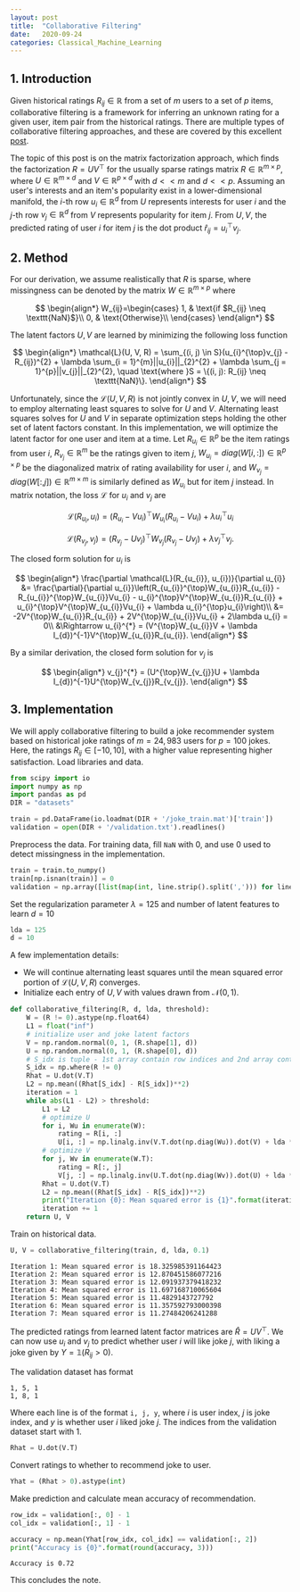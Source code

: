 ```yaml
---
layout: post
title:  "Collaborative Filtering"
date:   2020-09-24
categories: Classical_Machine_Learning
---
```


## 1. Introduction

Given historical ratings $R_{ij} \in \mathbb{R}$ from a set of $m$ users to a set of $p$ items, collaborative filtering is a framework for inferring an unknown rating for a given user, item pair from the historical ratings. There are multiple types of collaborative filtering approaches, and these are covered by this excellent [post](https://towardsdatascience.com/intro-to-recommender-system-collaborative-filtering-64a238194a26).

The topic of this post is on the matrix factorization approach, which finds the factorization $R = UV^{\top}$ for the usually sparse ratings matrix $R \in \mathbb{R}^{m \times p}$, where $U \in \mathbb{R}^{m \times d}$ and $V \in \mathbb{R}^{p \times d}$ with $d << m$ and $d << p$. Assuming an user's interests and an item's popularity exist in a lower-dimensional manifold, the $i$-th row $u_{i} \in \mathbb{R}^{d}$ from $U$ represents interests for user $i$ and the $j$-th row $v_{j} \in \mathbb{R}^{d}$ from $V$ represents popularity for item $j$. From $U, V$, the predicted rating of user $i$ for item $j$ is the dot product $\hat{r}_{ij} = u_{i}^{\top}v_{j}$. 

## 2. Method

For our derivation, we assume realistically that $R$ is sparse, where missingness can be denoted by the matrix $W \in \mathbb{R}^{m \times p}$ where

$$
\begin{align*}
W_{ij}=\begin{cases}
    1, & \text{if $R_{ij} \neq \texttt{NaN}$}\\
    0, & \text{Otherwise}\\
\end{cases}
\end{align*}
$$

The latent factors $U, V$ are learned by minimizing the following loss function

$$
\begin{align*}
\mathcal{L}(U, V, R) = \sum_{(i, j) \in S}(u_{i}^{\top}v_{j} - R_{ij})^{2} + \lambda \sum_{i = 1}^{m}||u_{i}||_{2}^{2} + \lambda \sum_{j = 1}^{p}||v_{j}||_{2}^{2}, \quad \text{where }S = \{(i, j): R_{ij} \neq \texttt{NaN}\}.
\end{align*}
$$

Unfortunately, since the $\mathcal{L}(U, V, R)$ is not jointly convex in $U, V$, we will need to employ alternating least squares to solve for $U$ and $V$. Alternating least squares solves for $U$ and $V$ in separate optimization steps holding the other set of latent factors constant. In this implementation, we will optimize the latent factor for one user and item at a time. Let $R_{u_{i}} \in \mathbb{R}^{p}$ be the item ratings from user $i$, $R_{v_{j}} \in \mathbb{R}^{m}$ be the ratings given to item $j$, $W_{u_{i}} = diag(W[i, :]) \in \mathbb{R}^{p \times p}$ be the diagonalized matrix of rating availability for user $i$, and $W_{v_{j}} = diag(W[:, j]) \in \mathbb{R}^{m \times m}$ is similarly defined as $W_{u_{i}}$ but for item $j$ instead. In matrix notation, the loss $\mathcal{L}$ for $u_{i}$ and $v_{j}$ are

$$
\mathcal{L}(R_{u_{i}}, u_{i}) = (R_{u_{i}} - Vu_{i})^{\top}W_{u_{i}}(R_{u_{i}} - Vu_{i}) + \lambda u_{i}^{\top}u_{i}
$$

$$
\mathcal{L}(R_{v_{j}}, v_{j}) = (R_{v_{j}} - Uv_{j})^{\top}W_{v_{j}}(R_{v_{j}} - Uv_{j}) + \lambda v_{j}^{\top}v_{j}.
$$

The closed form solution for $u_{i}$ is 

$$
\begin{align*}
\frac{\partial \mathcal{L}(R_{u_{i}}, u_{i})}{\partial u_{i}} &= \frac{\partial}{\partial u_{i}}\left(R_{u_{i}}^{\top}W_{u_{i}}R_{u_{i}} - R_{u_{i}}^{\top}W_{u_{i}}Vu_{i} - u_{i}^{\top}V^{\top}W_{u_{i}}R_{u_{i}} + u_{i}^{\top}V^{\top}W_{u_{i}}Vu_{i} + \lambda u_{i}^{\top}u_{i}\right)\\
&= -2V^{\top}W_{u_{i}}R_{u_{i}} + 2V^{\top}W_{u_{i}}Vu_{i} + 2\lambda u_{i} = 0\\
&\Rightarrow u_{i}^{*} = (V^{\top}W_{u_{i}}V + \lambda I_{d})^{-1}V^{\top}W_{u_{i}}R_{u_{i}}.
\end{align*}
$$

By a similar derivation, the closed form solution for $v_{j}$ is

$$
\begin{align*}
v_{j}^{*} = (U^{\top}W_{v_{j}}U + \lambda I_{d})^{-1}U^{\top}W_{v_{j}}R_{v_{j}}.
\end{align*}
$$


## 3. Implementation

We will apply collaborative filtering to build a joke recommender system based on historical joke ratings of $m = 24,983$ users for $p = 100$ jokes. Here, the ratings $R_{ij} \in [-10, 10]$, with a higher value representing higher satisfaction. Load libraries and data.


```python
from scipy import io
import numpy as np
import pandas as pd
DIR = "datasets"

train = pd.DataFrame(io.loadmat(DIR + '/joke_train.mat')['train'])
validation = open(DIR + '/validation.txt').readlines()
```

Preprocess the data. For training data, fill `NaN` with 0, and use 0 used to detect missingness in the implementation.


```python
train = train.to_numpy()
train[np.isnan(train)] = 0
validation = np.array([list(map(int, line.strip().split(','))) for line in validation])
```

Set the regularization parameter $\lambda = 125$ and number of latent features to learn $d = 10$


```python
lda = 125
d = 10
```

A few implementation details:

+ We will continue alternating least squares until the mean squared error portion of $\mathcal{L}(U, V, R)$ converges. 
+ Initialize each entry of $U, V$ with values drawn from $\mathcal{N}(0, 1)$. 


```python
def collaborative_filtering(R, d, lda, threshold):
    W = (R != 0).astype(np.float64)
    L1 = float("inf")
    # initialize user and joke latent factors
    V = np.random.normal(0, 1, (R.shape[1], d))
    U = np.random.normal(0, 1, (R.shape[0], d))
    # S_idx is tuple - 1st array contain row indices and 2nd array contains column indices
    S_idx = np.where(R != 0)
    Rhat = U.dot(V.T)
    L2 = np.mean((Rhat[S_idx] - R[S_idx])**2)
    iteration = 1
    while abs(L1 - L2) > threshold:
        L1 = L2
        # optimize U
        for i, Wu in enumerate(W):
            rating = R[i, :]
            U[i, :] = np.linalg.inv(V.T.dot(np.diag(Wu)).dot(V) + lda * np.eye(d)).dot(V.T.dot(np.diag(Wu)).dot(rating)).flatten()
        # optimize V
        for j, Wv in enumerate(W.T):
            rating = R[:, j]
            V[j, :] = np.linalg.inv(U.T.dot(np.diag(Wv)).dot(U) + lda * np.eye(d)).dot(U.T.dot(np.diag(Wv)).dot(rating)).flatten()
        Rhat = U.dot(V.T)
        L2 = np.mean((Rhat[S_idx] - R[S_idx])**2)
        print("Iteration {0}: Mean squared error is {1}".format(iteration, L2))
        iteration += 1
    return U, V
```

Train on historical data.


```python
U, V = collaborative_filtering(train, d, lda, 0.1)
```

    Iteration 1: Mean squared error is 18.325985391164423
    Iteration 2: Mean squared error is 12.870451586077216
    Iteration 3: Mean squared error is 12.091937379418232
    Iteration 4: Mean squared error is 11.697168710065604
    Iteration 5: Mean squared error is 11.4829143727792
    Iteration 6: Mean squared error is 11.357592793000398
    Iteration 7: Mean squared error is 11.27484206241288


The predicted ratings from learned latent factor matrices are $\hat{R} = UV^{\top}$. We can now use $u_{i}$ and $v_{j}$ to predict whether user $i$ will like joke $j$, with liking a joke given by $Y = \mathbb{1}(R_{ij} > 0)$. 

The validation dataset has format

```
1, 5, 1
1, 8, 1
```

Where each line is of the format `i, j, y`, where $i$ is user index, $j$ is joke index, and $y$ is whether user $i$ liked joke $j$. The indices from the validation dataset start with 1.


```python
Rhat = U.dot(V.T)
```

Convert ratings to whether to recommend joke to user. 


```python
Yhat = (Rhat > 0).astype(int)
```

Make prediction and calculate mean accuracy of recommendation.


```python
row_idx = validation[:, 0] - 1
col_idx = validation[:, 1] - 1

accuracy = np.mean(Yhat[row_idx, col_idx] == validation[:, 2])
print("Accuracy is {0}".format(round(accuracy, 3)))
```

    Accuracy is 0.72


This concludes the note.

